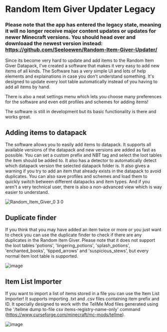 # Random Item Giver Updater Legacy

### Please note that the app has entered the legacy state, meaning it will no longer receive major content updates or updates for newer Minecraft versions. You should head over and downloaad the newest version instead: https://github.com/Seeloewen/Random-Item-Giver-Updater/

Since its become very hard to update and add items to the Random Item Giver Datapack, I've created a software that makes it very easy to add new items of all kinds.
The Software has a very simple UI and lots of help elements and explainations in case you don't understand something. It's designed to update every loot table automatically instead of you having to add all items by hand.

There is also a neat settings menu which lets you choose many preferences for the software and even edit profiles and schemes for adding items!

The software is still in development but its basic functionality is there and works great.

## Adding items to datapack
The software allows you to easily add items to datapack. It supports all available versions of the datapack and new versions are added as fast as possible.
You can set a custom prefix and NBT tag and select the loot tables the item should be added to. It also has a detector to automatically detect which datapack version the selected datapack folder is. It also gives a warning if you try to add an item that already exists in the datapack to avoid duplicates. You can also save profiles and schemes and load them to quickly switch between different datapacks and item types. And if you aren't a very technical user, there is also a non-advanced view which is way easier to understand.

![Random_Item_Giver_0 3 0](https://user-images.githubusercontent.com/74246933/179374169-b75b7030-027f-48be-ab08-83f472e3aad3.png)

## Duplicate finder
If you think that you may have added an item twice or more or you just want to check you can use the duplicate finder to check if there are any duplicates in the Random Item Giver. Please note that it does not support the loot tables 'potions', 'lingering_potions', 'splash_potions', 'enchanted_books', 'tipped_arrows' and 'suspicious_stews', but every normal item loot table is supported.

![image](https://user-images.githubusercontent.com/74246933/163675991-333ba960-f0b8-496f-898b-aa97ef6e94c6.png)

## Item List Importer
If you want to import a list of items stored in a file you can use the Item List Importer! It supports importing .txt and .csv files containing item prefix and ID. It specially designed to work with the TellMe Mod files generated using the '/tellme dump to-file csv items-registry-name-only' command (https://www.curseforge.com/minecraft/mc-mods/tellme).

![image](https://user-images.githubusercontent.com/74246933/168442653-143d7008-b5a0-4c33-8bd3-8740ac456aa0.png)

